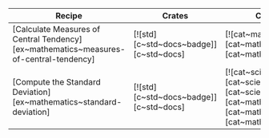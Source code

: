 | Recipe | Crates | Categories |
|--------|--------|------------|
| [Calculate Measures of Central Tendency][ex~mathematics~measures-of-central-tendency] | [![std][c~std~docs~badge]][c~std~docs] | [![cat~mathematics][cat~mathematics~badge]][cat~mathematics] |
| [Compute the Standard Deviation][ex~mathematics~standard-deviation] | [![std][c~std~docs~badge]][c~std~docs] | [![cat~science][cat~science~badge]][cat~science] [![cat~mathematics][cat~mathematics~badge]][cat~mathematics] |
